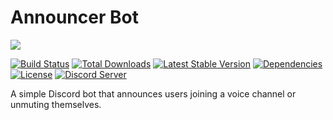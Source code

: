 # Announcer Bot
[![](https://nodei.co/npm/announcer-bot.png?downloads=true&downloadRank=true)](https://www.npmjs.com/package/announcer-bot)

[![Build Status](https://travis-ci.org/sasjafor/Announcer-Bot.svg)](https://travis-ci.org/sasjafor/Announcer-Bot) [![Total Downloads](https://img.shields.io/npm/dt/announcer-bot.svg)](https://www.npmjs.com/package/announcer-bot) [![Latest Stable Version](https://img.shields.io/npm/v/announcer-bot.svg)](https://www.npmjs.com/package/owl-bot) [![Dependencies](https://david-dm.org/sasjafor/Announcer-Bot/status.svg)](https://david-dm.org/sasjafor/Announcer-Bot) [![License](https://img.shields.io/badge/license-GPL-lightgrey.svg)](https://opensource.org/licenses/gpl-license) [![Discord Server](https://discordapp.com/api/guilds/518113399448666113/embed.png)](https://discord.gg/qPxJfWw)

A simple Discord bot that announces users joining a voice channel or unmuting themselves.
